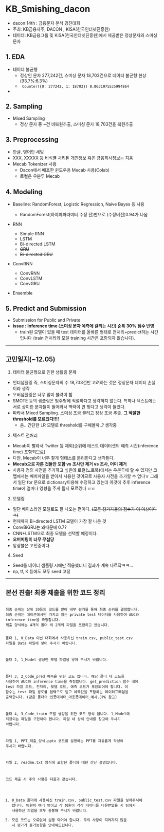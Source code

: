 # KB_Smishing_dacon
- dacon 14th : 금융문자 분석 경진대회
- 주최: KB금융지주, DACON , KISA(한국인터넷진흥원)
- 데이터: KB금융그룹 및 KISA(한국인터넷진흥원)에서 제공받은 정상문자와 스미싱 문자

## 1. EDA
- 데이터 불균형
  - 정상인 문자 277,242건, 스미싱 문자 18,703건으로 데이터 불균형 현상(93.7%:6.3%)
  - <code> Counter({0: 277242, 1: 18703})
  0.0631975535994864 </code>
- 
## 2. Sampling
- Mixed Sampling
  - 정상 문자 중 ~건 비복원추출, 스미싱 문자 18,703건을 복원추출
  
## 3. Preprocessing
- 한글, 영어만 세팅
- XXX, XXXXX 등 비식별 처리된 개인정보 혹은 금융회사정보는 지움
- Mecab Tokenizer 사용
  - Dacon에서 배포한 윈도우용 Mecab 사용(Colab)
  - 로컬은 우분투 Mecab

## 4. Modeling
- Baseline: RandomForest, Logistic Regression, Naive Bayes 등 사용
  - RandomForest(하이퍼파라미터 수정 전)만으로 (수정버전)0.94가 나옴
- RNN
  - Simple RNN
  - LSTM
  - Bi-directed LSTM
  - ~~GRU~~
  - ~~Bi-directed GRU~~
- ConvRNN
  - ConvRNN
  - ConvLSTM
  - ConvGRU
  
  
- Ensemble
 

## 5. Predict and Submission
- Submission for Public and Private
- __issue : Inference time (스미싱 문자 예측에 걸리는 시간) 순위 30% 점수 반영__
  - train된 모델이 있을 때 test 데이터를 올바른 형태로 전처리+predict하는 시간입니다 (train 전처리와 모델 training 시간은 포함되지 않습니다).



------




## 고민일지(~12.05)
1. 데이터 불균형으로 인한 샘플링 문제
  - 언더샘플링 즉, 스미싱문자의 수 18,703건만 고려하는 것은 정상문자 데이터 손실이라 생각
  - 오버샘플링은 너무 많이 불려야 함
  - SMOTE 등의 샘플링은 범주형에 적절하다고 생각하지 않는다. 특히나 텍스트에는 서로 상이한 문자들이 들어와서 맥락이 안 맞다고 생각이 들었다.
  - 따라서 Mixed Sampling. 스미싱 조금 불리고 정상 조금 추출. __그 적절한 threshold를 모르겠다!!!!__
    - 음.. 간단한 LR 모델로 threshold를 구해볼까..? 생각중
    
2. 텍스트 전처리
  - Mecab이 빨라서 Twitter 등 제외(순위에 테스트 데이터셋의 예측 시간(inference time) 포함되므로)
  - 다만, Mecab이 너무 잘게 형태소를 분리한다고 생각된다.
  - __Mecab으로 자른 것들만 포함 vs 조사만 제거 vs 조사, 어미 제거__
  - 사용자 정의 사전을 추가하고 싶은데 로컬(노트북)에서는 우분투에 할 수 있지만 코랩에서는 배치파일을 받아서 사용한 것이므로 사용자 사전을 추가할 수 없다ㅠ 그래서 일단 for 문으로 dictionary이용해 수정하고 있는데 이것에 추후 inference time에 얼마나 영향을 주게 될지 모르겠다 ㅠㅠ
  
3. 모델링
  - 일단 베이스라인 모델로도 잘 나오는 편이다. ~~(모든 참가자들의 점수가 이 이상이다 ㅋ)~~
  - 현재까지 Bi-directed LSTM 모델이 가장 잘 나온 것
  - ConvBiGRU는 왜때문에 0.7?
  - CNN+LSTM으로 최종 모델을 선택할 예정이다.
  - __오버피팅이 너무 무섭당__
  - 앙상블은 고민중이다.
  
4. Seed
  - Seed를 데이터 샘플링 시에만 적용했더니 결과가 계속 다르닼ㅋㅋ...
  - np, tf, K 등에도 모두 seed 고정
  
-----

## 본선 진출! 최종 제출을 위한 코드 정리

<code>
최종 순위는 상위 20등의 코드를 받아 내부 평가를 통해 최종 순위를 결정합니다.
최종 순위는 데이콘에서만 가지고 있는 private test 데이터를 사용하여 AUC와 inference time을 측정합니다.
제출 양식에는 4개의 폴더 외 2개의 파일을 포함하고 있습니다.
  
폴더 1, 0_Data
이번 대회에서 사용하신 train.csv, public_test.csv 파일을 Data 파일에 넣어 주시기 바랍니다.

폴더 2, 1_Model
생성한 모델 파일을 넣어 주시기 바랍니다.

폴더 3, 2_Code_pred
예측을 위한 코드 입니다. 해당 폴더 내 코드를 사용하여 AUC와 inference time을 측정합니다.
get_prediction 함수 내에 test 파일 로드, 전처리, 모델 로드, 예측 코드가 포함되어야 합니다.
이 함수는 test 파일 경로를 입력으로 받고 예측값을 포함하는 데이터프레임을 출력합니다.
(같은 폴더의 인풋데이터_아웃풋데이터_예시.JPG 참고)

폴더 4, 3_Code_train
모델 생성을 위한 코드 양식 입니다. 1_Model에 저장되는 파일을 구현해야 합니다. 파일 내 상세 안내를 참고해 주시기 바랍니다.

파일 1, PPT_제출_양식.pptx
코드를 설명하는 PPT를 자유롭게 작성해 주시기 바랍니다.

파일 2, readme.txt
양식에 포함된 폴더에 대한 간단 설명입니다.

코드 제출 시 주의 사항은 다음과 같습니다.
1. 0_Data 폴더에 사용하신 train.csv, public_test.csv 파일을 넣어주셔야 합니다. 팀원이 여러 명이고 각 팀원이 각각 데이터를 다운받았을 시 팀에서 사용하신 파일을 모두 동봉해 주시기 바랍니다.
2. 모든 코드는 오류없이 실행 되어야 합니다.
주의 사항이 지켜지지 않을 시 평가가 불가능함을 안내해드립니다.
</code>

  
